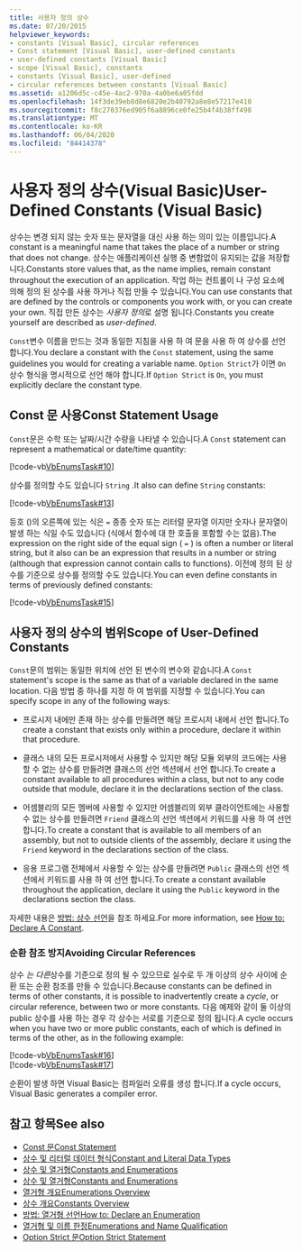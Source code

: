 ```yaml
---
title: 사용자 정의 상수
ms.date: 07/20/2015
helpviewer_keywords:
- constants [Visual Basic], circular references
- Const statement [Visual Basic], user-defined constants
- user-defined constants [Visual Basic]
- scope [Visual Basic], constants
- constants [Visual Basic], user-defined
- circular references between constants [Visual Basic]
ms.assetid: a1206d5c-c45e-4ac2-970a-4a0be6a05fdd
ms.openlocfilehash: 14f3de39eb8d8e6820e2b40792a8e8e57217e410
ms.sourcegitcommit: f8c270376ed905f6a8896ce0fe25b4f4b38ff498
ms.translationtype: MT
ms.contentlocale: ko-KR
ms.lasthandoff: 06/04/2020
ms.locfileid: "84414378"
---
```

# <a name="user-defined-constants-visual-basic"></a><span data-ttu-id="a1721-102">사용자 정의 상수(Visual Basic)</span><span class="sxs-lookup"><span data-stu-id="a1721-102">User-Defined Constants (Visual Basic)</span></span>
<span data-ttu-id="a1721-103">상수는 변경 되지 않는 숫자 또는 문자열을 대신 사용 하는 의미 있는 이름입니다.</span><span class="sxs-lookup"><span data-stu-id="a1721-103">A constant is a meaningful name that takes the place of a number or string that does not change.</span></span> <span data-ttu-id="a1721-104">상수는 애플리케이션 실행 중 변함없이 유지되는 값을 저장합니다.</span><span class="sxs-lookup"><span data-stu-id="a1721-104">Constants store values that, as the name implies, remain constant throughout the execution of an application.</span></span> <span data-ttu-id="a1721-105">작업 하는 컨트롤이 나 구성 요소에 의해 정의 된 상수를 사용 하거나 직접 만들 수 있습니다.</span><span class="sxs-lookup"><span data-stu-id="a1721-105">You can use constants that are defined by the controls or components you work with, or you can create your own.</span></span> <span data-ttu-id="a1721-106">직접 만든 상수는 *사용자 정의*로 설명 됩니다.</span><span class="sxs-lookup"><span data-stu-id="a1721-106">Constants you create yourself are described as *user-defined*.</span></span>  
  
 <span data-ttu-id="a1721-107">`Const`변수 이름을 만드는 것과 동일한 지침을 사용 하 여 문을 사용 하 여 상수를 선언 합니다.</span><span class="sxs-lookup"><span data-stu-id="a1721-107">You declare a constant with the `Const` statement, using the same guidelines you would for creating a variable name.</span></span> <span data-ttu-id="a1721-108">`Option Strict`가 이면 `On` 상수 형식을 명시적으로 선언 해야 합니다.</span><span class="sxs-lookup"><span data-stu-id="a1721-108">If `Option Strict` is `On`, you must explicitly declare the constant type.</span></span>  
  
## <a name="const-statement-usage"></a><span data-ttu-id="a1721-109">Const 문 사용</span><span class="sxs-lookup"><span data-stu-id="a1721-109">Const Statement Usage</span></span>  
 <span data-ttu-id="a1721-110">`Const`문은 수학 또는 날짜/시간 수량을 나타낼 수 있습니다.</span><span class="sxs-lookup"><span data-stu-id="a1721-110">A `Const` statement can represent a mathematical or date/time quantity:</span></span>  
  
 [!code-vb[VbEnumsTask#10](~/samples/snippets/visualbasic/VS_Snippets_VBCSharp/VbEnumsTask/VB/Class2.vb#10)]  
  
 <span data-ttu-id="a1721-111">상수를 정의할 수도 있습니다 `String` .</span><span class="sxs-lookup"><span data-stu-id="a1721-111">It also can define `String` constants:</span></span>  
  
 [!code-vb[VbEnumsTask#13](~/samples/snippets/visualbasic/VS_Snippets_VBCSharp/VbEnumsTask/VB/Class2.vb#13)]  
  
 <span data-ttu-id="a1721-112">등호 ()의 오른쪽에 있는 식은 `=` 종종 숫자 또는 리터럴 문자열 이지만 숫자나 문자열이 발생 하는 식일 수도 있습니다 (식에서 함수에 대 한 호출을 포함할 수는 없음).</span><span class="sxs-lookup"><span data-stu-id="a1721-112">The expression on the right side of the equal sign ( `=` ) is often a number or literal string, but it also can be an expression that results in a number or string (although that expression cannot contain calls to functions).</span></span> <span data-ttu-id="a1721-113">이전에 정의 된 상수를 기준으로 상수를 정의할 수도 있습니다.</span><span class="sxs-lookup"><span data-stu-id="a1721-113">You can even define constants in terms of previously defined constants:</span></span>  
  
 [!code-vb[VbEnumsTask#15](~/samples/snippets/visualbasic/VS_Snippets_VBCSharp/VbEnumsTask/VB/Class2.vb#15)]  
  
## <a name="scope-of-user-defined-constants"></a><span data-ttu-id="a1721-114">사용자 정의 상수의 범위</span><span class="sxs-lookup"><span data-stu-id="a1721-114">Scope of User-Defined Constants</span></span>  
 <span data-ttu-id="a1721-115">`Const`문의 범위는 동일한 위치에 선언 된 변수의 변수와 같습니다.</span><span class="sxs-lookup"><span data-stu-id="a1721-115">A `Const` statement's scope is the same as that of a variable declared in the same location.</span></span> <span data-ttu-id="a1721-116">다음 방법 중 하나를 지정 하 여 범위를 지정할 수 있습니다.</span><span class="sxs-lookup"><span data-stu-id="a1721-116">You can specify scope in any of the following ways:</span></span>  
  
- <span data-ttu-id="a1721-117">프로시저 내에만 존재 하는 상수를 만들려면 해당 프로시저 내에서 선언 합니다.</span><span class="sxs-lookup"><span data-stu-id="a1721-117">To create a constant that exists only within a procedure, declare it within that procedure.</span></span>  
  
- <span data-ttu-id="a1721-118">클래스 내의 모든 프로시저에서 사용할 수 있지만 해당 모듈 외부의 코드에는 사용할 수 없는 상수를 만들려면 클래스의 선언 섹션에서 선언 합니다.</span><span class="sxs-lookup"><span data-stu-id="a1721-118">To create a constant available to all procedures within a class, but not to any code outside that module, declare it in the declarations section of the class.</span></span>  
  
- <span data-ttu-id="a1721-119">어셈블리의 모든 멤버에 사용할 수 있지만 어셈블리의 외부 클라이언트에는 사용할 수 없는 상수를 만들려면 `Friend` 클래스의 선언 섹션에서 키워드를 사용 하 여 선언 합니다.</span><span class="sxs-lookup"><span data-stu-id="a1721-119">To create a constant that is available to all members of an assembly, but not to outside clients of the assembly, declare it using the `Friend` keyword in the declarations section of the class.</span></span>  
  
- <span data-ttu-id="a1721-120">응용 프로그램 전체에서 사용할 수 있는 상수를 만들려면 `Public` 클래스의 선언 섹션에서 키워드를 사용 하 여 선언 합니다.</span><span class="sxs-lookup"><span data-stu-id="a1721-120">To create a constant available throughout the application, declare it using the `Public` keyword in the declarations section the class.</span></span>  
  
 <span data-ttu-id="a1721-121">자세한 내용은 [방법: 상수 선언](how-to-declare-a-constant.md)을 참조 하세요.</span><span class="sxs-lookup"><span data-stu-id="a1721-121">For more information, see [How to: Declare A Constant](how-to-declare-a-constant.md).</span></span>  
  
### <a name="avoiding-circular-references"></a><span data-ttu-id="a1721-122">순환 참조 방지</span><span class="sxs-lookup"><span data-stu-id="a1721-122">Avoiding Circular References</span></span>  
 <span data-ttu-id="a1721-123">상수 *는 다른*상수를 기준으로 정의 될 수 있으므로 실수로 두 개 이상의 상수 사이에 순환 또는 순환 참조를 만들 수 있습니다.</span><span class="sxs-lookup"><span data-stu-id="a1721-123">Because constants can be defined in terms of other constants, it is possible to inadvertently create a *cycle*, or circular reference, between two or more constants.</span></span> <span data-ttu-id="a1721-124">다음 예제와 같이 둘 이상의 public 상수를 사용 하는 경우 각 상수는 서로를 기준으로 정의 됩니다.</span><span class="sxs-lookup"><span data-stu-id="a1721-124">A cycle occurs when you have two or more public constants, each of which is defined in terms of the other, as in the following example:</span></span>  
  
 [!code-vb[VbEnumsTask#16](~/samples/snippets/visualbasic/VS_Snippets_VBCSharp/VbEnumsTask/VB/Class2.vb#16)]  
[!code-vb[VbEnumsTask#17](~/samples/snippets/visualbasic/VS_Snippets_VBCSharp/VbEnumsTask/VB/Class2.vb#17)]  
  
 <span data-ttu-id="a1721-125">순환이 발생 하면 Visual Basic는 컴파일러 오류를 생성 합니다.</span><span class="sxs-lookup"><span data-stu-id="a1721-125">If a cycle occurs, Visual Basic generates a compiler error.</span></span>  
  
## <a name="see-also"></a><span data-ttu-id="a1721-126">참고 항목</span><span class="sxs-lookup"><span data-stu-id="a1721-126">See also</span></span>

- [<span data-ttu-id="a1721-127">Const 문</span><span class="sxs-lookup"><span data-stu-id="a1721-127">Const Statement</span></span>](../../../language-reference/statements/const-statement.md)
- [<span data-ttu-id="a1721-128">상수 및 리터럴 데이터 형식</span><span class="sxs-lookup"><span data-stu-id="a1721-128">Constant and Literal Data Types</span></span>](constant-and-literal-data-types.md)
- [<span data-ttu-id="a1721-129">상수 및 열거형</span><span class="sxs-lookup"><span data-stu-id="a1721-129">Constants and Enumerations</span></span>](index.md)
- [<span data-ttu-id="a1721-130">상수 및 열거형</span><span class="sxs-lookup"><span data-stu-id="a1721-130">Constants and Enumerations</span></span>](../../../language-reference/constants-and-enumerations.md)
- [<span data-ttu-id="a1721-131">열거형 개요</span><span class="sxs-lookup"><span data-stu-id="a1721-131">Enumerations Overview</span></span>](enumerations-overview.md)
- [<span data-ttu-id="a1721-132">상수 개요</span><span class="sxs-lookup"><span data-stu-id="a1721-132">Constants Overview</span></span>](constants-overview.md)
- [<span data-ttu-id="a1721-133">방법: 열거형 선언</span><span class="sxs-lookup"><span data-stu-id="a1721-133">How to: Declare an Enumeration</span></span>](how-to-declare-enumerations.md)
- [<span data-ttu-id="a1721-134">열거형 및 이름 한정</span><span class="sxs-lookup"><span data-stu-id="a1721-134">Enumerations and Name Qualification</span></span>](enumerations-and-name-qualification.md)
- [<span data-ttu-id="a1721-135">Option Strict 문</span><span class="sxs-lookup"><span data-stu-id="a1721-135">Option Strict Statement</span></span>](../../../language-reference/statements/option-strict-statement.md)
